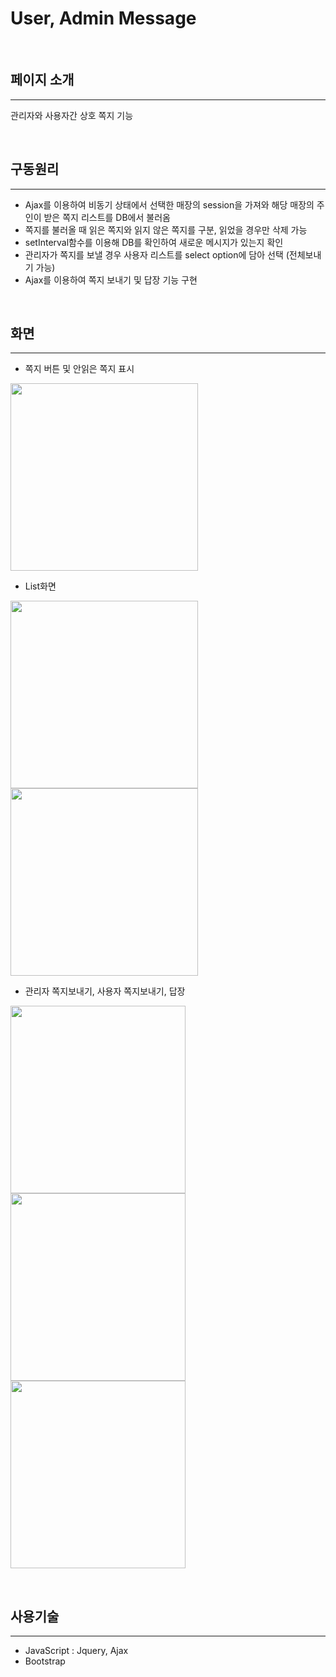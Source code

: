 # User, Admin Message

<br>

## 페이지 소개

<hr>

관리자와 사용자간 상호 쪽지 기능

<br>

## 구동원리

<hr>
 
 - Ajax를 이용하여 비동기 상태에서 선택한 매장의 session을 가져와 해당 매장의 주인이 받은 쪽지 리스트를 DB에서 불러옴
 - 쪽지를 불러올 때 읽은 쪽지와 읽지 않은 쪽지를 구분, 읽었을 경우만 삭제 가능
 - setInterval함수를 이용해 DB를 확인하여 새로운 메시지가 있는지 확인
 - 관리자가 쪽지를 보낼 경우 사용자 리스트를 select option에 담아 선택 (전체보내기 가능)
 - Ajax를 이용하여 쪽지 보내기 및 답장 기능 구현
 
<br>
 
## 화면

<hr>

 - 쪽지 버튼 및 안읽은 쪽지 표시
 
 
<img width = "300px" height = "300px" src = "https://user-images.githubusercontent.com/42988982/49742037-0d8a3980-fcdb-11e8-9052-ddfb4c6fe477.PNG">


 - List화면
 
 
<img width = "300px" height = "300px" src = "https://user-images.githubusercontent.com/42988982/49741980-f64b4c00-fcda-11e8-9f63-03a5e870b870.PNG"> <img width = "300px" height = "300px" src = "https://user-images.githubusercontent.com/42988982/49742043-111dc080-fcdb-11e8-8ab7-f8c5afd3818c.PNG">
 
 
 - 관리자 쪽지보내기, 사용자 쪽지보내기, 답장
 
 
<img width = "280px" height = "300px" src = "https://user-images.githubusercontent.com/42988982/49742048-124eed80-fcdb-11e8-957a-2ce22b79cefe.png"> <img width = "280px" height = "300px" src = "https://user-images.githubusercontent.com/42988982/49742002-ffd4b400-fcda-11e8-941a-b608059ac106.PNG"> <img width = "280px" height = "300px" src = "https://user-images.githubusercontent.com/42988982/49742050-12e78400-fcdb-11e8-9248-4a931ea77089.PNG">

<br>

## 사용기술

<hr>

 - JavaScript : Jquery, Ajax
 - Bootstrap


